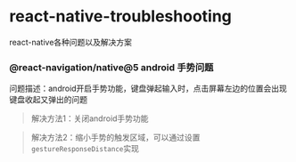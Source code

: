# react-native-troubleshooting
react-native各种问题以及解决方案

### @react-navigation/native@5 android 手势问题

问题描述：android开启手势功能，键盘弹起输入时，点击屏幕左边的位置会出现键盘收起又弹出的问题

> 解决方法1：关闭android手势功能

> 解决方法2：缩小手势的触发区域，可以通过设置`gestureResponseDistance`实现
